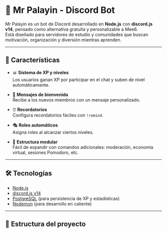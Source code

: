 # 🤖 Mr Palayin - Discord Bot

Mr Palayin es un bot de Discord desarrollado en **Node.js** con **discord.js v14**, pensado como alternativa gratuita y personalizable a Mee6.  
Está diseñado para servidores de estudio y comunidades que buscan motivación, organización y diversión mientras aprenden.

---

## 🚀 Características

- 📊 **Sistema de XP y niveles**  
  Los usuarios ganan XP por participar en el chat y suben de nivel automáticamente.

- 👋 **Mensajes de bienvenida**  
  Recibe a los nuevos miembros con un mensaje personalizado.

- ⏰ **Recordatorios**  
  Configura recordatorios fáciles con `!remind`.

- 🎭 **Roles automáticos**  
  Asigna roles al alcanzar ciertos niveles.

- 🔧 **Estructura modular**  
  Fácil de expandir con comandos adicionales: moderación, economía virtual, sesiones Pomodoro, etc.

---

## 🛠️ Tecnologías

- [Node.js](https://nodejs.org/)  
- [discord.js v14](https://discord.js.org/)  
- [PostgreSQL](https://www.postgresql.org/) (para persistencia de XP y estadísticas)  
- [Nodemon](https://nodemon.io/) (para desarrollo en caliente)

---

## 📂 Estructura del proyecto

